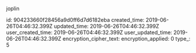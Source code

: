 joplin

id: 904233660f28456a9d0ff6d7d6182eba
created_time: 2019-06-26T04:46:32.399Z
updated_time: 2019-06-26T04:46:32.399Z
user_created_time: 2019-06-26T04:46:32.399Z
user_updated_time: 2019-06-26T04:46:32.399Z
encryption_cipher_text: 
encryption_applied: 0
type_: 5